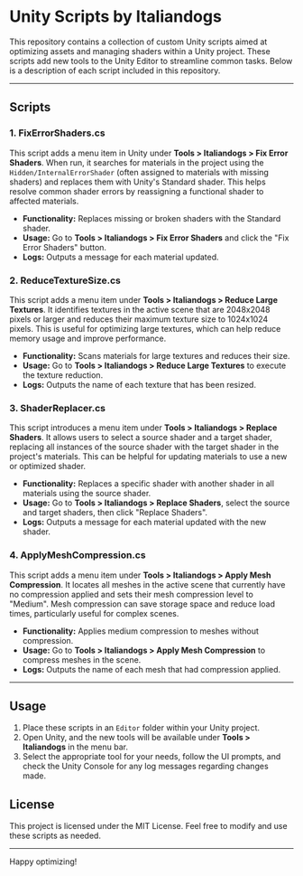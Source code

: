 # Unity Scripts by Italiandogs

This repository contains a collection of custom Unity scripts aimed at optimizing assets and managing shaders within a Unity project. These scripts add new tools to the Unity Editor to streamline common tasks. Below is a description of each script included in this repository.

---

## Scripts

### 1. FixErrorShaders.cs
This script adds a menu item in Unity under **Tools > Italiandogs > Fix Error Shaders**. When run, it searches for materials in the project using the `Hidden/InternalErrorShader` (often assigned to materials with missing shaders) and replaces them with Unity's Standard shader. This helps resolve common shader errors by reassigning a functional shader to affected materials.

- **Functionality:** Replaces missing or broken shaders with the Standard shader.
- **Usage:** Go to **Tools > Italiandogs > Fix Error Shaders** and click the "Fix Error Shaders" button.
- **Logs:** Outputs a message for each material updated.

### 2. ReduceTextureSize.cs
This script adds a menu item under **Tools > Italiandogs > Reduce Large Textures**. It identifies textures in the active scene that are 2048x2048 pixels or larger and reduces their maximum texture size to 1024x1024 pixels. This is useful for optimizing large textures, which can help reduce memory usage and improve performance.

- **Functionality:** Scans materials for large textures and reduces their size.
- **Usage:** Go to **Tools > Italiandogs > Reduce Large Textures** to execute the texture reduction.
- **Logs:** Outputs the name of each texture that has been resized.

### 3. ShaderReplacer.cs
This script introduces a menu item under **Tools > Italiandogs > Replace Shaders**. It allows users to select a source shader and a target shader, replacing all instances of the source shader with the target shader in the project's materials. This can be helpful for updating materials to use a new or optimized shader.

- **Functionality:** Replaces a specific shader with another shader in all materials using the source shader.
- **Usage:** Go to **Tools > Italiandogs > Replace Shaders**, select the source and target shaders, then click "Replace Shaders".
- **Logs:** Outputs a message for each material updated with the new shader.

### 4. ApplyMeshCompression.cs
This script adds a menu item under **Tools > Italiandogs > Apply Mesh Compression**. It locates all meshes in the active scene that currently have no compression applied and sets their mesh compression level to "Medium". Mesh compression can save storage space and reduce load times, particularly useful for complex scenes.

- **Functionality:** Applies medium compression to meshes without compression.
- **Usage:** Go to **Tools > Italiandogs > Apply Mesh Compression** to compress meshes in the scene.
- **Logs:** Outputs the name of each mesh that had compression applied.

---

## Usage
1. Place these scripts in an `Editor` folder within your Unity project.
2. Open Unity, and the new tools will be available under **Tools > Italiandogs** in the menu bar.
3. Select the appropriate tool for your needs, follow the UI prompts, and check the Unity Console for any log messages regarding changes made.

## License
This project is licensed under the MIT License. Feel free to modify and use these scripts as needed.

---

Happy optimizing!

